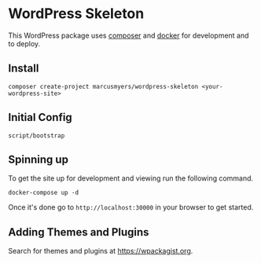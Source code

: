 # WordPress Skeleton

This WordPress package uses [composer](https://getcomposer.org) and
[docker](https://www.docker.com) for development and to deploy.

## Install

```
composer create-project marcusmyers/wordpress-skeleton <your-wordpress-site>
```

## Initial Config

```
script/bootstrap
```

## Spinning up

To get the site up for development and viewing run the following
command.

```
docker-compose up -d
```

Once it's done go to `http://localhost:30000` in your browser to get
started.


## Adding Themes and Plugins

Search for themes and plugins at https://wpackagist.org.
